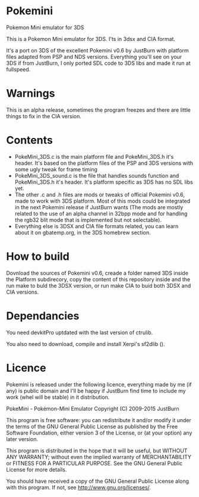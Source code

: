 # Pokemini
Pokemon Mini emulator for 3DS

This is a Pokemon Mini emulator for 3DS. I'ts in 3dsx and CIA format.

It's a port on 3DS of the excellent Pokemini v0.6 by JustBurn with platform files adapted from PSP and NDS versions. Everything you'll see on your 3DS if from JustBurn, I only ported SDL code to 3DS libs and made it run at fullspeed.

Warnings
=====
This is an alpha release, sometimes the program freezes and there are little things to fix in the CIA version.

Contents
=====
- PokeMini_3DS.c is the main platform file and PokeMini_3DS.h it's header. It's based on the platform files of the PSP and 3DS versions with some ugly tweak for frame timing
- PokeMini_3DS_sound.c is the file that handles sounds function and PokeMini_3DS.h it's header. It's platform specific as 3DS has no SDL libs yet.
- The other .c and .h files are mods or tweaks of official Pokemini v0.6, made to work with 3DS platform. Most of this mods could be integrated in the next Pokemini release if JustBurn wants (The mods are mostly related to the use of an alpha channel in 32bpp mode and for handling the rgb32 blit mode that is implemented but not selectable). 
- Everything else is 3DSX and CIA file formats related, you can learn about it on gbatemp.org, in the 3DS homebrew section.

How to build
=====

Dovnload the sources of Pokemini v0.6, creade a folder named 3DS inside the Platform subdirecory, copy the content of this repository inside and the run make to buld the 3DSX version, or run make CIA to buid both 3DSX and CIA versions.

Dependancies
=====

You need devkitPro uptdated with the last version of ctrulib.

You also need to download, compile and install Xerpi's sf2dlib ().

Licence
=====

Pokemini is released under the following licence, everything made by me (if any) is public domain and I'll be happy if JustBurn find time to include my work (whel will be stable) in it distribution.


  PokeMini - Pokémon-Mini Emulator
  Copyright (C) 2009-2015  JustBurn

  This program is free software: you can redistribute it and/or modify
  it under the terms of the GNU General Public License as published by
  the Free Software Foundation, either version 3 of the License, or
  (at your option) any later version.

  This program is distributed in the hope that it will be useful,
  but WITHOUT ANY WARRANTY; without even the implied warranty of
  MERCHANTABILITY or FITNESS FOR A PARTICULAR PURPOSE.  See the
  GNU General Public License for more details.

  You should have received a copy of the GNU General Public License
  along with this program.  If not, see <http://www.gnu.org/licenses/>.
